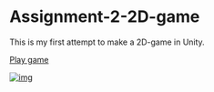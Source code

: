 # Assignment-2-2D-game

This is my first attempt to make a 2D-game in Unity.

[Play game](https://mia-nygren.github.io/Assignment-2-2D-game)

<a href="https://mia-nygren.github.io/Game-Development-in-3D-environment-blog/posts/assignments/assignment-2/" target="_blank">
<img src="https://mia-nygren.github.io/Game-Development-in-3D-environment-blog/posts/assignments/assignment-2/fox.png" alt="img"/></a>
